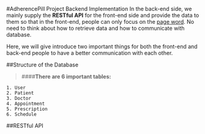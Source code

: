 #AdherencePill Project Backend Implementation
In the back-end side, we mainly supply the **RESTful API** for the front-end side and provide the data to them so that in the front-end, people can only focus on the [page word](https://github.com/AdherencePillProject/web_cloud). No need to think about how to retrieve data and how to communicate with database.

Here, we will give introduce two important things for both the front-end and back-end people to have a better communication with each other.

##Structure of the Database
> ####**There are 6 important tables:**

```
1. User
2. Patient
3. Doctor
4. Appointment
5. Prescription
6. Schedule
```
##RESTful API
